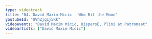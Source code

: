 ```yaml
---
type: videotrack
title: "04. David Maxim Micic - Who Bit the Moon"
youtubeId: "UVhZjq1j5Rk"
videoevents: "David Maxim Micic, DispersE, Plini at Patronaat"
videoartists: ["David Maxim Micic"]
---
```

